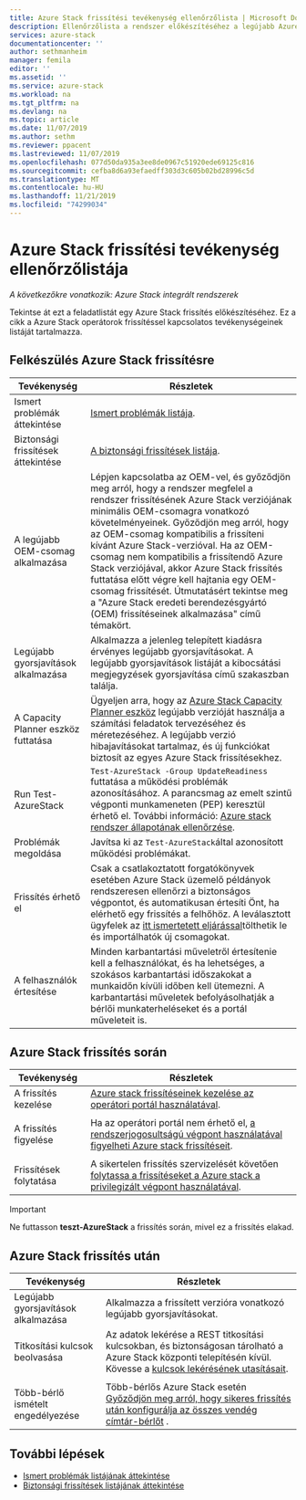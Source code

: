 ```yaml
---
title: Azure Stack frissítési tevékenység ellenőrzőlista | Microsoft Docs
description: Ellenőrzőlista a rendszer előkészítéséhez a legújabb Azure Stack frissítéshez.
services: azure-stack
documentationcenter: ''
author: sethmanheim
manager: femila
editor: ''
ms.assetid: ''
ms.service: azure-stack
ms.workload: na
ms.tgt_pltfrm: na
ms.devlang: na
ms.topic: article
ms.date: 11/07/2019
ms.author: sethm
ms.reviewer: ppacent
ms.lastreviewed: 11/07/2019
ms.openlocfilehash: 077d50da935a3ee8de0967c51920ede69125c816
ms.sourcegitcommit: cefba8d6a93efaedff303d3c605b02bd28996c5d
ms.translationtype: MT
ms.contentlocale: hu-HU
ms.lasthandoff: 11/21/2019
ms.locfileid: "74299034"
---
```

# <a name="azure-stack-update-activity-checklist"></a>Azure Stack frissítési tevékenység ellenőrzőlistája

*A következőkre vonatkozik: Azure Stack integrált rendszerek*

Tekintse át ezt a feladatlistát egy Azure Stack frissítés előkészítéséhez. Ez a cikk a Azure Stack operátorok frissítéssel kapcsolatos tevékenységeinek listáját tartalmazza.

## <a name="prepare-for-azure-stack-update"></a>Felkészülés Azure Stack frissítésre

| Tevékenység                     | Részletek                                                   |
|------------------------------|-----------------------------------------------------------|
| Ismert problémák áttekintése     | [Ismert problémák listája](known-issues.md).                |
| Biztonsági frissítések áttekintése | [A biztonsági frissítések listája](release-notes-security-updates.md).      |
| A legújabb OEM-csomag alkalmazása | Lépjen kapcsolatba az OEM-vel, és győződjön meg arról, hogy a rendszer megfelel a rendszer frissítésének Azure Stack verziójának minimális OEM-csomagra vonatkozó követelményeinek. Győződjön meg arról, hogy az OEM-csomag kompatibilis a frissíteni kívánt Azure Stack-verzióval. Ha az OEM-csomag nem kompatibilis a frissítendő Azure Stack verziójával, akkor Azure Stack frissítés futtatása előtt végre kell hajtania egy OEM-csomag frissítését. Útmutatásért tekintse meg a "Azure Stack eredeti berendezésgyártó (OEM) frissítéseinek alkalmazása" című témakört. |
| Legújabb gyorsjavítások alkalmazása | Alkalmazza a jelenleg telepített kiadásra érvényes legújabb gyorsjavításokat. A legújabb gyorsjavítások listáját a kibocsátási megjegyzések gyorsjavítása című szakaszban találja. |
| A Capacity Planner eszköz futtatása | Ügyeljen arra, hogy az [Azure Stack Capacity Planner eszköz](azure-stack-capacity-planning-overview.md) legújabb verzióját használja a számítási feladatok tervezéséhez és méretezéséhez. A legújabb verzió hibajavításokat tartalmaz, és új funkciókat biztosít az egyes Azure Stack frissítésekhez. |
| Run Test-AzureStack | `Test-AzureStack -Group UpdateReadiness` futtatása a működési problémák azonosításához. A parancsmag az emelt szintű végponti munkameneten (PEP) keresztül érhető el. További információ: [Azure stack rendszer állapotának ellenőrzése](azure-stack-diagnostic-test.md). |
| Problémák megoldása | Javítsa ki az `Test-AzureStack`által azonosított működési problémákat. |
| Frissítés érhető el | Csak a csatlakoztatott forgatókönyvek esetében Azure Stack üzemelő példányok rendszeresen ellenőrzi a biztonságos végpontot, és automatikusan értesíti Önt, ha elérhető egy frissítés a felhőhöz. A leválasztott ügyfelek az [itt ismertetett eljárással](azure-stack-apply-updates.md)tölthetik le és importálhatók új csomagokat. |
| A felhasználók értesítése | Minden karbantartási műveletről értesítenie kell a felhasználókat, és ha lehetséges, a szokásos karbantartási időszakokat a munkaidőn kívüli időben kell ütemezni. A karbantartási műveletek befolyásolhatják a bérlői munkaterheléseket és a portál műveleteit is. |

## <a name="during-azure-stack-update"></a>Azure Stack frissítés során

| Tevékenység | Részletek |
|--------------------|------------------------------------------------------------------------------------------------------|
| A frissítés kezelése |[Azure stack frissítéseinek kezelése az operátori portál használatával](azure-stack-updates.md). |
|  |  |
| A frissítés figyelése | Ha az operátori portál nem érhető el, [a rendszerjogosultságú végpont használatával figyelheti Azure stack frissítéseit](azure-stack-monitor-update.md). |
|  |  |
| Frissítések folytatása | A sikertelen frissítés szervizelését követően [folytassa a frissítéseket a Azure stack a privilegizált végpont használatával](azure-stack-monitor-update.md). |

> [!IMPORTANT]  
> Ne futtasson **teszt-AzureStack** a frissítés során, mivel ez a frissítés elakad.

## <a name="after-azure-stack-update"></a>Azure Stack frissítés után

| Tevékenység | Részletek |
|--------------------------|----------------------------------------------------------------------------------------------------------------------------------------------------------------|
| Legújabb gyorsjavítások alkalmazása | Alkalmazza a frissített verzióra vonatkozó legújabb gyorsjavításokat. |
| Titkosítási kulcsok beolvasása | Az adatok lekérése a REST titkosítási kulcsokban, és biztonságosan tárolható a Azure Stack központi telepítésén kívül. Kövesse a [kulcsok lekérésének utasításait](azure-stack-security-bitlocker.md). |
|  |  |
| Több-bérlő ismételt engedélyezése | Több-bérlős Azure Stack esetén [Győződjön meg arról, hogy sikeres frissítés után konfigurálja az összes vendég címtár-bérlőt](azure-stack-enable-multitenancy.md#configure-guest-directory) . |

## <a name="next-steps"></a>További lépések

- [Ismert problémák listájának áttekintése](known-issues.md)
- [Biztonsági frissítések listájának áttekintése](release-notes-security-updates.md)

